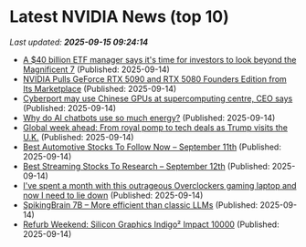 # Latest NVIDIA News (top 10)
_Last updated: **2025-09-15 09:24:14**_

- [A $40 billion ETF manager says it's time for investors to look beyond the Magnificent 7](https://www.businessinsider.com/magnificent-7-stocks-investing-advice-tech-diversify-paceretfs-stock-market-2025-9) (Published: 2025-09-14)
- [NVIDIA Pulls GeForce RTX 5090 and RTX 5080 Founders Edition from Its Marketplace](https://www.techpowerup.com/340982/nvidia-pulls-geforce-rtx-5090-and-rtx-5080-founders-edition-from-its-marketplace) (Published: 2025-09-14)
- [Cyberport may use Chinese GPUs at supercomputing centre, CEO says](https://biztoc.com/x/3a7f2f86312e5bbc) (Published: 2025-09-14)
- [Why do AI chatbots use so much energy?](https://www.livescience.com/technology/artificial-intelligence/why-do-ai-chatbots-use-so-much-energy) (Published: 2025-09-14)
- [Global week ahead: From royal pomp to tech deals as Trump visits the U.K.](https://www.cnbc.com/2025/09/14/global-week-ahead-from-royals-to-tech-deals-as-trump-visits-uk.html) (Published: 2025-09-14)
- [Best Automotive Stocks To Follow Now – September 11th](https://www.etfdailynews.com/2025/09/14/best-automotive-stocks-to-follow-now-september-11th/) (Published: 2025-09-14)
- [Best Streaming Stocks To Research – September 12th](https://www.etfdailynews.com/2025/09/14/best-streaming-stocks-to-research-september-12th/) (Published: 2025-09-14)
- [I've spent a month with this outrageous Overclockers gaming laptop and now I need to lie down](https://www.creativebloq.com/tech/laptops/ive-spent-a-month-with-this-outrageous-overclockers-gaming-laptop-and-now-i-need-to-lie-down) (Published: 2025-09-14)
- [SpikingBrain 7B – More efficient than classic LLMs](https://github.com/BICLab/SpikingBrain-7B) (Published: 2025-09-14)
- [Refurb Weekend: Silicon Graphics Indigo² Impact 10000](http://oldvcr.blogspot.com/2025/09/refurb-weekend-silicon-graphics-indigo.html) (Published: 2025-09-14)
